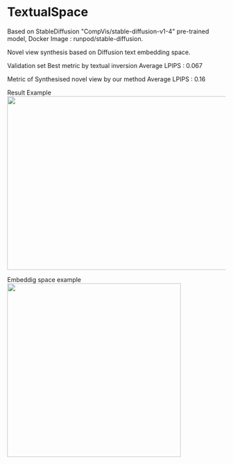 # TextualSpace

Based on StableDiffusion "CompVis/stable-diffusion-v1-4" pre-trained model, Docker Image : runpod/stable-diffusion.

Novel view synthesis based on Diffusion text embedding space.

Validation set Best metric by textual inversion
Average LPIPS : 0.067

Metric of Synthesised novel view by our method
Average LPIPS : 0.16

Result Example
<br/>
<img src="https://github.com/thxxx/TextualSpace/assets/27672442/8b41a73a-ff53-447b-8b69-6df8ac8433e8" width="700" height="400"/>

Embeddig space example
<br/>
<img src="https://github.com/thxxx/TextualSpace/assets/27672442/c4a2ac67-c48c-4258-9298-130266d9c4ba" width="400" height="400"/>
